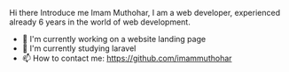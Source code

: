 Hi there Introduce me Imam Muthohar, I am a web developer, experienced already 6 years in the world of web development.
- 🔭 I'm currently working on a website landing page
- 🌱 I'm currently studying laravel 
- 📫 How to contact me: https://github.com/imammuthohar
